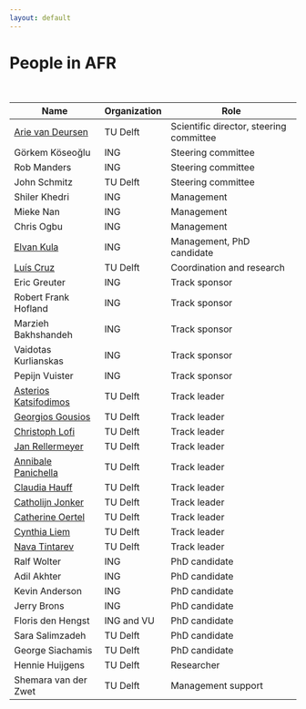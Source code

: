```yaml
---
layout: default
---
```


# People in AFR

<br/>

Name | Organization | Role
--|--|--
[Arie van Deursen] 		  | TU Delft 	  | Scientific director, steering committee
Görkem Köseoğlu			    | ING				  | Steering committee
Rob Manders				      | ING				  | Steering committee
John Schmitz      			| TU Delft 	  | Steering committee
Shiler Khedri			      | ING				  | Management
Mieke Nan       				| ING				  | Management
Chris Ogbu			       	| ING				  | Management
[Elvan Kula] 				      | ING 			  | Management, PhD candidate
[Luís Cruz] 				    | TU Delft 	  | Coordination and research
Eric Greuter			      | ING 			  | Track sponsor
Robert Frank Hofland	  | ING 			  | Track sponsor
Marzieh Bakhshandeh 	  | ING 			  | Track sponsor
Vaidotas Kurlianskas 	  | ING 			  | Track sponsor
Pepijn Vuister		 	    | ING 			  | Track sponsor
[Asterios Katsifodimos]	| TU Delft 	  | Track leader
[Georgios Gousios]		  | TU Delft 	  | Track leader
[Christoph Lofi]			  | TU Delft 	  | Track leader
[Jan Rellermeyer]			  | TU Delft 	  | Track leader
[Annibale Panichella]		| TU Delft 	  | Track leader
[Claudia Hauff]         | TU Delft    | Track leader
[Catholijn Jonker]		  | TU Delft 	  | Track leader
[Catherine Oertel]		  | TU Delft 	  | Track leader
[Cynthia Liem]			    | TU Delft 	  | Track leader
[Nava Tintarev]			    | TU Delft 	  | Track leader
Ralf Wolter				      | ING 			  | PhD candidate
Adil Akhter				      | ING 			  | PhD candidate
Kevin Anderson		    	| ING 			  | PhD candidate
Jerry Brons				      | ING 			  | PhD candidate
Floris den Hengst 		  | ING and VU  | PhD candidate
Sara Salimzadeh 		    | TU Delft 	  | PhD candidate
George Siachamis 		    | TU Delft 	  | PhD candidate
Hennie Huijgens 		    | TU Delft 	  | Researcher
Shemara van der Zwet	  | TU Delft 	  | Management support

[Arie van Deursen]:https://avandeursen.com
[Luís Cruz]:https://luiscruz.github.io
[Elvan Kula]:https://www.linkedin.com/in/elvan-kula/
[Asterios Katsifodimos]:https://www.tudelft.nl/ewi/over-de-faculteit/afdelingen/software-technology/web-information-systems/people/asterios-katsifodimos/
[Georgios Gousios]:https://www.gousios.gr
[Christoph Lofi]:https://www.tudelft.nl/ewi/over-de-faculteit/afdelingen/software-technology/web-information-systems/people/christoph-lofi/
[Jan Rellermeyer]:https://www.tudelft.nl/ewi/over-de-faculteit/afdelingen/software-technology/distributed-systems/people/jan-rellermeyer/
[Annibale Panichella]:https://apanichella.github.io
[Claudia Hauff]:https://www.tudelft.nl/ewi/over-de-faculteit/afdelingen/software-technology/web-information-systems/people/claudia-hauff/
[Catholijn Jonker]:https://www.tudelft.nl/ewi/over-de-faculteit/afdelingen/intelligent-systems/interactive-intelligence/people/current-group-members/catholijn-m-jonker/
[Catherine Oertel]:https://www.tudelft.nl/ewi/over-de-faculteit/afdelingen/intelligent-systems/interactive-intelligence/people/current-group-members/catharine-oertel/
[Cynthia Liem]:https://www.tudelft.nl/ewi/over-de-faculteit/afdelingen/intelligent-systems/multimedia-computing/people/cynthia-liem/
[Nava Tintarev]:https://www.tudelft.nl/ewi/over-de-faculteit/afdelingen/software-technology/web-information-systems/people/nava-tintarev/

